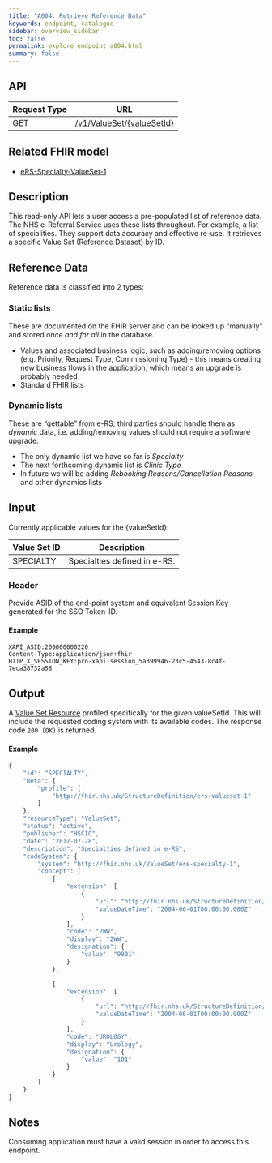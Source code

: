```yaml
---
title: "A004: Retrieve Reference Data"
keywords: endpoint, catalogue
sidebar: overview_sidebar
toc: false
permalink: explore_endpoint_a004.html
summary: false
---
```


## API

| Request Type | URL |
| -------------| --- |
| GET | [/v1/ValueSet/{valueSetId}](https://api.{env}.ers.ncrs.nhs.uk/ers-api/v1/ValueSet/{valueSetId})

## Related FHIR model

* [eRS-Specialty-ValueSet-1](https://data.developer.nhs.uk/specifications/eRS-draftd/Profile.Valueset/ers-specialty-valueset-1.html)

## Description
This read-only API lets a user access a pre-populated list of reference data. The NHS e-Referral Service uses these lists throughout. For example, a list of specialities. They support data accuracy and effective re-use. It retrieves a specific Value Set (Reference Dataset) by ID.

## Reference Data
Reference data is classified into 2 types:

### Static lists
These are documented on the FHIR server and can be looked up “manually” and stored _once and for all_ in the database.

* Values and associated business logic, such as adding/removing options (e.g. Priority, Request Type, Commissioning Type) - this means creating new business flows in the application, which means an upgrade is probably needed
* Standard FHIR lists

### Dynamic lists
These are “gettable” from e-RS; third parties should handle them as _dynamic_ data, i.e. adding/removing values should not require a software upgrade.

* The only dynamic list we have so far is _Specialty_
* The next forthcoming dynamic list is _Clinic Type_
* In future we will be adding _Rebooking Reasons/Cancellation Reasons_ and other dynamics lists

## Input
Currently applicable values for the {valueSetId}:

|Value Set ID|Description|
|---|---|
|SPECIALTY|Specialties defined in e-RS.|

### Header
Provide ASID of the end-point system and equivalent Session Key generated for the SSO Token-ID.

#### Example
```http
XAPI_ASID:200000000220
Content-Type:application/json+fhir
HTTP_X_SESSION_KEY:pro-xapi-session_5a399946-23c5-4543-8c4f-7eca38732a58
```

## Output
A [Value Set Resource](explore_models.html) profiled specifically for the given valueSetId. This will include the requested coding system with its available codes. The response code `200 (OK)` is returned.

#### Example
```javascript
{
    "id": "SPECIALTY",
    "meta": {
        "profile": [
            "http://fhir.nhs.uk/StructureDefinition/ers-valueset-1"
        ]
    },
    "resourceType": "ValueSet",
    "status": "active",
    "publisher": "HSCIC",
    "date": "2017-07-28",
    "description": "Specialties defined in e-RS",
    "codeSystem": {
        "system": "http://fhir.nhs.uk/ValueSet/ers-specialty-1",
        "concept": [
            {
                "extension": [
                    {
                        "url": "http://fhir.nhs.uk/StructureDefinition/extension-ers-effectivefromdate-1",
                        "valueDateTime": "2004-06-01T00:00:00.000Z"
                    }
                ],
                "code": "2WW",
                "display": "2WW",
                "designation": {
                    "value": "9901"
                }
            },

            {
                "extension": [
                    {
                        "url": "http://fhir.nhs.uk/StructureDefinition/extension-ers-effectivefromdate-1",
                        "valueDateTime": "2004-06-01T00:00:00.000Z"
                    }
                ],
                "code": "UROLOGY",
                "display": "Urology",
                "designation": {
                    "value": "101"
                }
            }
        ]
    }
}
```

<!--## Code Sample
Code snippets taken from the consumer example. See [Code Samples](develop_code_samples.html) for further details.

```javascript
angular.module('ers-consumer-exampleApp')
  .service('referenceDataService', function ($q, $resource, config, session) {

    function getRefData(valueSetId) {
        var deferred = $q.defer();
        var sessionId = session.getId();

        var headersJson = {};
        headersJson[config.asidHeader] = config.asid;
        headersJson[config.sessionIdHeader] = sessionId;

        var refData = $resource(config.baseUrl + '/v1/ValueSet/' + valueSetId,
            null,
            {get: {method: 'GET', headers: headersJson}}
        );
        refData.get(function(data) {
            deferred.resolve(data);
        }, function() {
            deferred.reject();
        });

        return deferred.promise;
    }

    return {
        getRefData: getRefData
    };
  });
```-->

## Notes
Consuming application must have a valid session in order to access this endpoint.
